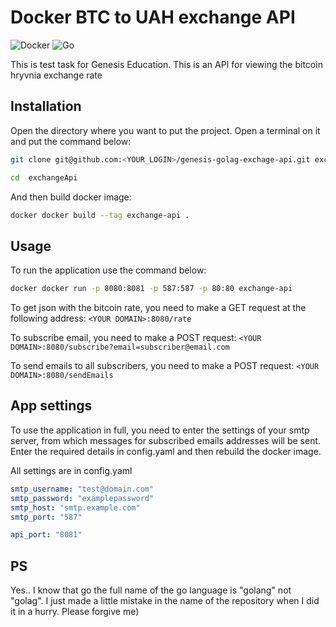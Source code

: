 # **Docker BTC to UAH exchange API**
![Docker](https://img.shields.io/badge/docker-%230db7ed.svg?style=for-the-badge&logo=docker&logoColor=white)
![Go](https://img.shields.io/badge/go-%2300ADD8.svg?style=for-the-badge&logo=go&logoColor=white)

This is test task for Genesis Education. This is an API for viewing the bitcoin hryvnia exchange rate

## Installation
Open the directory where you want to put the project. Open a terminal on it
and put the command below:
```bash
git clone git@github.com:<YOUR_LOGIN>/genesis-golag-exchage-api.git exchangeApi
```

```bash
cd  exchangeApi
```
And then build docker image:
```bash
docker docker build --tag exchange-api .
```

## Usage
To run the application use the command below:
```bash
docker docker run -p 8080:8081 -p 587:587 -p 80:80 exchange-api
```

To get json with the bitcoin rate, you need to make a GET request
at the following address: ```<YOUR DOMAIN>:8080/rate```

To subscribe email, you need to make a POST request: 
```<YOUR DOMAIN>:8080/subscribe?email=subscriber@email.com```

To send emails to all subscribers, you need to make a POST request: 
```<YOUR DOMAIN>:8080/sendEmails```

## App settings
To use the application in full, you need to enter the settings of
your smtp server, from which messages for subscribed emails
addresses will be sent. Enter the required details in config.yaml
and then rebuild the docker image.

All settings are in config.yaml
```yaml
smtp_username: "test@domain.com"
smtp_password: "examplepassword"
smtp_host: "smtp.example.com"
smtp_port: "587"

api_port: "8081"
```

## PS
Yes.. I know that go the full name of the go language is "golang" not "golag". I just made a little mistake in the name of the repository when I did it in a hurry. Please forgive me)

